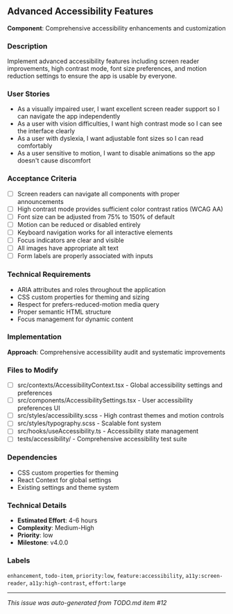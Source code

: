 ## Advanced Accessibility Features

**Component**: Comprehensive accessibility enhancements and customization

### Description
Implement advanced accessibility features including screen reader improvements, high contrast mode, font size preferences, and motion reduction settings to ensure the app is usable by everyone.

### User Stories
- As a visually impaired user, I want excellent screen reader support so I can navigate the app independently
- As a user with vision difficulties, I want high contrast mode so I can see the interface clearly
- As a user with dyslexia, I want adjustable font sizes so I can read comfortably
- As a user sensitive to motion, I want to disable animations so the app doesn't cause discomfort

### Acceptance Criteria
- [ ] Screen readers can navigate all components with proper announcements
- [ ] High contrast mode provides sufficient color contrast ratios (WCAG AA)
- [ ] Font size can be adjusted from 75% to 150% of default
- [ ] Motion can be reduced or disabled entirely
- [ ] Keyboard navigation works for all interactive elements
- [ ] Focus indicators are clear and visible
- [ ] All images have appropriate alt text
- [ ] Form labels are properly associated with inputs

### Technical Requirements
- ARIA attributes and roles throughout the application
- CSS custom properties for theming and sizing
- Respect for prefers-reduced-motion media query
- Proper semantic HTML structure
- Focus management for dynamic content

### Implementation
**Approach**: Comprehensive accessibility audit and systematic improvements

### Files to Modify
- [ ] src/contexts/AccessibilityContext.tsx - Global accessibility settings and preferences
- [ ] src/components/AccessibilitySettings.tsx - User accessibility preferences UI
- [ ] src/styles/accessibility.scss - High contrast themes and motion controls
- [ ] src/styles/typography.scss - Scalable font system
- [ ] src/hooks/useAccessibility.ts - Accessibility state management
- [ ] tests/accessibility/ - Comprehensive accessibility test suite

### Dependencies
- CSS custom properties for theming
- React Context for global settings
- Existing settings and theme system

### Technical Details
- **Estimated Effort**: 4-6 hours
- **Complexity**: Medium-High
- **Priority**: low
- **Milestone**: v4.0.0

### Labels
`enhancement`, `todo-item`, `priority:low`, `feature:accessibility`, `a11y:screen-reader`, `a11y:high-contrast`, `effort:large`

---
*This issue was auto-generated from TODO.md item #12*
